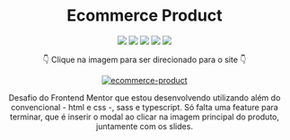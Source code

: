 <div align=center>
 
# Ecommerce Product
 
  <img src="https://img.shields.io/badge/-HTML-orange?style=for-the-badge&logo=html5">
  <img src="https://img.shields.io/badge/-CSS-blue?style=for-the-badge&logo=css3">
  <img src="https://img.shields.io/badge/-JAVASCRIPT-yellow?style=for-the-badge&logo=javascript">
  <img src="https://img.shields.io/badge/-SASS-pink?style=for-the-badge&logo=sass">
  <img src="https://img.shields.io/badge/-TYPESCRIPT-darkblue?style=for-the-badge&logo=typescript">
 
 👇 Clique na imagem para ser direcionado para o site 👇
  
 [![ecommerce-product](https://user-images.githubusercontent.com/80923539/163437112-4774183c-4159-432e-a613-a35cf57ac34f.jpg)](https://nanepifanio.github.io/Ecommerce-Product/)
 
 Desafio do Frontend Mentor que estou desenvolvendo utilizando além do convencional - html e css -, sass e typescript. Só falta uma feature para terminar, que é inserir o modal ao clicar na imagem principal do produto, juntamente com os slides.
 </div>

